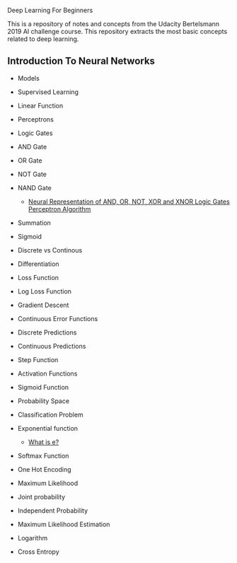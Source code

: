 Deep Learning For Beginners

This is a repository of notes and concepts from the Udacity Bertelsmann 2019 AI challenge course. This repository extracts the most basic concepts related to deep learning.



## Introduction To Neural Networks

- Models

- Supervised Learning

- Linear Function

- Perceptrons

- Logic Gates

- AND Gate

- OR Gate

- NOT Gate 

- NAND Gate

  - [Neural Representation of AND, OR, NOT, XOR and XNOR Logic Gates Perceptron Algorithm](https://medium.com/@stanleydukor/neural-representation-of-and-or-not-xor-and-xnor-logic-gates-perceptron-algorithm-b0275375fea1)

    

- Summation 

- Sigmoid 

- Discrete vs Continous

- Differentiation

- Loss Function

- Log Loss Function

- Gradient Descent

- Continuous Error Functions

- Discrete Predictions

- Continuous Predictions

- Step Function

- Activation Functions

- Sigmoid Function

- Probability Space

- Classification Problem 

- Exponential function

  - [What is e?](https://www.nde-ed.org/EducationResources/Math/Math-e.php)

- Softmax Function

- One Hot Encoding 

- Maximum Likelihood

- Joint probability

- Independent Probability

- Maximum Likelihood Estimation

- Logarithm

- Cross Entropy
